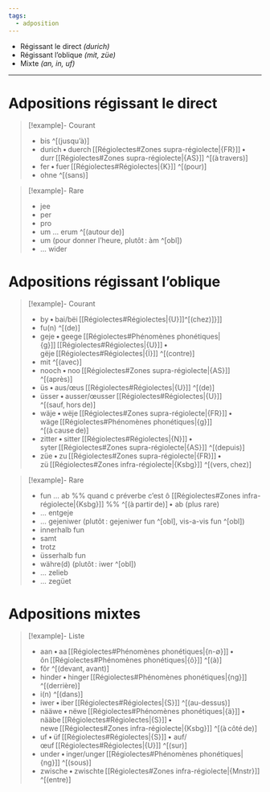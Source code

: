 ```yaml
---
tags:
  - adposition
---
```


- Régissant le direct *(durich)*
- Régissant l’oblique *(mit, züe)*
- Mixte *(an, in, uf)*

---

# Adpositions régissant le direct

> [!example]- Courant
> - bis ^[(jusqu’à)]
> - durich • duerch [[Régiolectes#Zones supra-régiolecte|{FR}]] • durr [[Régiolectes#Zones supra-régiolecte|{AS}]] ^[(à travers)]
> - fer • fuer [[Régiolectes#Régiolectes|{K}]] ^[(pour)]
> - ohne ^[(sans)]

> [!example]- Rare
> - jee
> - per
> - pro
> - um … erum ^[(autour de)]
> - um (pour donner l’heure, plutôt : àm ^[obl])
> - … wider

# Adpositions régissant l’oblique

> [!example]- Courant
> - by • bai/bëi [[Régiolectes#Régiolectes|{U}]]^[(chez)]}]]
> - fu(n) ^[(de)]
> - geje • geege [[Régiolectes#Phénomènes phonétiques|{g}]] [[Régiolectes#Régiolectes|{U}]] • gëje [[Régiolectes#Régiolectes|{İ}]] ^[(contre)]
> - mit ^[(avec)]
> - nooch • noo [[Régiolectes#Zones supra-régiolecte|{AS}]] ^[(après)]
> - üs • aus/œus [[Régiolectes#Régiolectes|{U}]] ^[(de)]
> - üsser • ausser/œusser [[Régiolectes#Régiolectes|{U}]] ^[(sauf, hors de)]
> - wäje • wëje [[Régiolectes#Zones supra-régiolecte|{FR}]] • wäge [[Régiolectes#Phénomènes phonétiques|{g}]] ^[(à cause de)]
> - zitter • sitter [[Régiolectes#Régiolectes|{N}]] • syter [[Régiolectes#Zones supra-régiolecte|{AS}]] ^[(depuis)]
> - züe • zu [[Régiolectes#Zones supra-régiolecte|{FR}]] • zü [[Régiolectes#Zones infra-régiolecte|{Ksbg}]] ^[(vers, chez)]

> [!example]- Rare
> - fun … ab %% quand c préverbe c’est ô [[Régiolectes#Zones infra-régiolecte|{Ksbg}]] %% ^[(à partir de)] • ab (plus rare)
> - … entgeje
> - … gejeniwer (plutôt : gejeniwer fun ^[obl], vis-a-vis fun ^[obl])
> - innerhalb fun
> - samt
> - trotz
> - üsserhalb fun
> - währe(d) (plutôt : iwer ^[obl])
> - … zelieb
> - … zegüet

# Adpositions mixtes

> [!example]- Liste
> - aan • aa [[Régiolectes#Phénomènes phonétiques|{n-∅}]] • ôn [[Régiolectes#Phénomènes phonétiques|{ô}]] ^[(à)]
> - fôr ^[(devant, avant)]
> - hinder • hinger [[Régiolectes#Phénomènes phonétiques|{ng}]] ^[(derrière)]
> - i(n) ^[(dans)]
> - iwer • iber [[Régiolectes#Régiolectes|{S}]] ^[(au-dessus)]
> - nääwe • nëwe [[Régiolectes#Phénomènes phonétiques|{ä}]] • nääbe [[Régiolectes#Régiolectes|{S}]] • newe [[Régiolectes#Zones infra-régiolecte|{Ksbg}]] ^[(à côté de)]
> - uf • üf [[Régiolectes#Régiolectes|{S}]] • auf/œuf [[Régiolectes#Régiolectes|{U}]] ^[(sur)]
> - under • inger/unger [[Régiolectes#Phénomènes phonétiques|{ng}]] ^[(sous)]
> - zwische • zwischte [[Régiolectes#Zones infra-régiolecte|{Mnstr}]] ^[(entre)]
